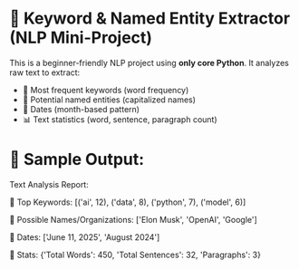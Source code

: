 # 🧠 Keyword & Named Entity Extractor (NLP Mini-Project)

This is a beginner-friendly NLP project using **only core Python**. It analyzes raw text to extract:

- 🔑 Most frequent keywords (word frequency)
- 🧍 Potential named entities (capitalized names)
- 📅 Dates (month-based pattern)
- 📊 Text statistics (word, sentence, paragraph count)

# 📄 Sample Output:
Text Analysis Report:

🔸 Top Keywords:
[('ai', 12), ('data', 8), ('python', 7), ('model', 6)]

🔸 Possible Names/Organizations:
['Elon Musk', 'OpenAI', 'Google']

🔸 Dates:
['June 11, 2025', 'August 2024']

🔸 Stats:
{'Total Words': 450, 'Total Sentences': 32, 'Paragraphs': 3}




